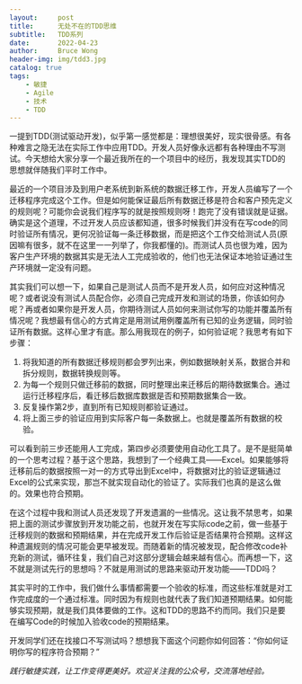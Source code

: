 ```yaml
---
layout:     post
title:      无处不在的TDD思维
subtitle:   TDD系列
date:       2022-04-23
author:     Bruce Wong
header-img: img/tdd3.jpg
catalog: true
tags:
    - 敏捷
    - Agile
    - 技术
    - TDD
---
```


一提到TDD(测试驱动开发)，似乎第一感觉都是：理想很美好，现实很骨感。有各种难言之隐无法在实际工作中应用TDD。开发人员好像永远都有各种理由不写测试。今天想给大家分享一个最近我所在的一个项目中的经历，我发现其实TDD的思想就伴随我们平时工作中。  

最近的一个项目涉及到用户老系统到新系统的数据迁移工作，开发人员编写了一个迁移程序完成这个工作。但是如何能保证最后所有数据迁移是符合和客户预先定义的规则呢？可能你会说我们程序写的就是按照规则呀！跑完了没有错误就是证据。确实是这个道理，不过开发人员应该都知道，很多时候我们并没有在写code的同时验证所有情况，更何况验证每一条迁移数据，而是把这个工作交给测试人员(原因嘛有很多，就不在这里一一列举了，你我都懂的)。而测试人员也很为难，因为客户生产环境的数据其实是无法人工完成验收的，他们也无法保证本地验证通过生产环境就一定没有问题。  

其实我们可以想一下，如果自己是测试人员而不是开发人员，如何应对这种情况呢？或者说没有测试人员配合你，必须自己完成开发和测试的场景，你该如何办呢？再或者如果你是开发人员，你期待测试人员如何来测试你写的功能并覆盖所有情况呢？我想最有信心的方式肯定是用测试用例覆盖所有已知的业务逻辑，同时验证所有数据。这样心里才有底。那么用我现在的例子，如何验证呢？我思考有如下步骤：  
1. 将我知道的所有数据迁移规则都会罗列出来，例如数据映射关系，数据合并和拆分规则，数据转换规则等。  
2. 为每一个规则只做迁移前的数据，同时整理出来迁移后的期待数据集合。通过运行迁移程序后，看迁移后数据库数据是否和预期数据集合一致。  
3. 反复操作第2步，直到所有已知规则都验证通过。  
4. 将上面三步的验证应用到实际客户每一条数据上。也就是覆盖所有数据的校验。  

可以看到前三步还能用人工完成，第四步必须要使用自动化工具了。是不是挺简单的一个思考过程？基于这个思路，我想到了一个经典工具——Excel。如果能够将迁移前后的数据按照一对一的方式导出到Excel中，将数据对比的验证逻辑通过Excel的公式来实现，那岂不就实现自动化的验证了。实际我们也真的是这么做的。效果也符合预期。  

在这个过程中我和测试人员还发现了开发遗漏的一些情况。这让我不禁思考，如果把上面的测试步骤放到开发功能之前，也就开发在写实际code之前，做一些基于迁移规则的数据和预期结果，并在完成开发工作后验证是否结果符合预期。这样这种遗漏规则的情况可能会更早被发现。而随着新的情况被发现，配合修改code补充新的测试，循环往复，我们自己对这部分逻辑会越来越有信心。而再想一下，这不就是测试先行的思想吗？不就是用测试的思路来驱动开发功能——TDD吗？  

其实平时的工作中，我们做什么事情都需要一个验收的标准，而这些标准就是对工作完成度的一个通过标准。同时因为有规则也就代表了我们知道预期结果。如何能够实现预期，就是我们具体要做的工作。这和TDD的思路不约而同。我们只是要在编写Code的时候加入验收code的预期结果。  

开发同学们还在找接口不写测试吗？想想我下面这个问题你如何回答：“你如何证明你写的程序符合预期？”  
 
*践行敏捷实践，让工作变得更美好。欢迎关注我的公众号，交流落地经验。*  